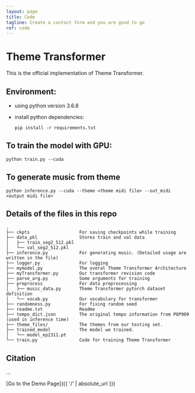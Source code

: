 ```yaml
---
layout: page
title: Code
tagline: Create a contact form and you are good to go
ref: code
---
```


# Theme Transformer

This is the official implementation of Theme Transformer.

## Environment: 
* using python version 3.6.8
* install python dependencies: 

    `pip install -r requirements.txt`

## To train the model with GPU:

`python train.py --cuda`

## To generate music from theme

`python inference.py --cuda --theme <theme midi file> --out_midi <output midi file>`


##  Details of the files in this repo
```
.
├── ckpts                   For saving checkpoints while training
├── data_pkl                Stores train and val data
│   ├── train_seg2_512.pkl
│   └── val_seg2_512.pkl
├── inference.py            For generating music. (Detailed usage are written in the file)
├── logger.py               For logging
├── mymodel.py              The overal Theme Transformer Architecture
├── myTransformer.py        Our transformer revision code 
├── parse_arg.py            Some arguments for training
├── preprocess              For data preprocessing  
│   ├── music_data.py       Theme Transformer pytorch dataset definition
│   └── vocab.py            Our vocabulary for transformer
├── randomness.py           For fixing random seed
├── readme.txt              Readme
├── tempo_dict.json         The original tempo information from POP909 (used in inference time)
├── theme_files/            The themes from our testing set.
├── trained_model           The model we trained.
│   └── model_ep2311.pt
└── train.py                Code for training Theme Transformer
```

## Citation
...

[Go to the Demo Page]({{ '/' | absolute_url }})
